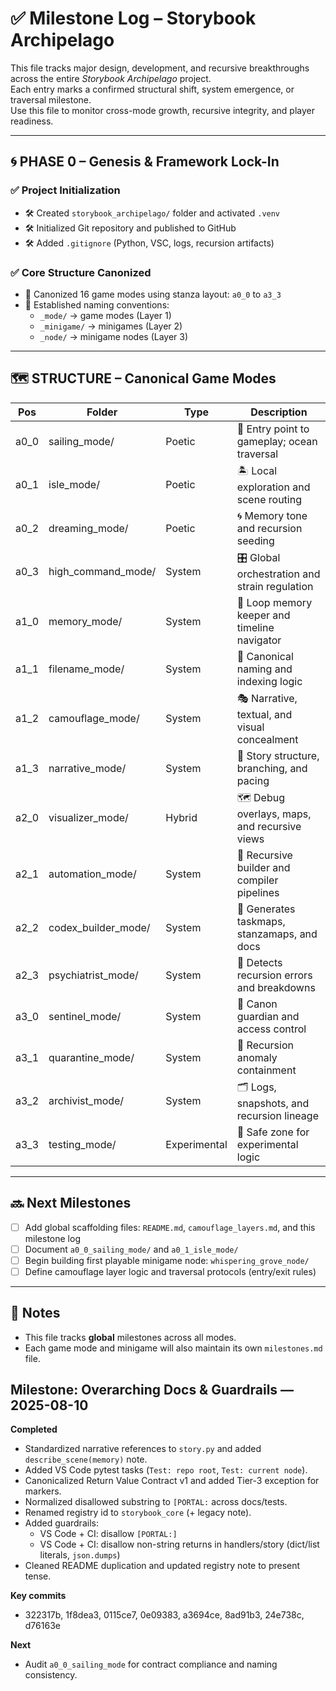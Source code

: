 <!-- Save to: storybook_archipelago/milestones.md -->

# ✅ Milestone Log – Storybook Archipelago

This file tracks major design, development, and recursive breakthroughs across the entire *Storybook Archipelago* project.  
Each entry marks a confirmed structural shift, system emergence, or traversal milestone.  
Use this file to monitor cross-mode growth, recursive integrity, and player readiness.

---

## 🌀 PHASE 0 – Genesis & Framework Lock-In

### ✅ Project Initialization
- 🛠️ Created `storybook_archipelago/` folder and activated `.venv`
- 🛠️ Initialized Git repository and published to GitHub
- 🛠️ Added `.gitignore` (Python, VSC, logs, recursion artifacts)

### ✅ Core Structure Canonized
- 📐 Canonized 16 game modes using stanza layout: `a0_0` to `a3_3`
- 📐 Established naming conventions:
  - `_mode/` → game modes (Layer 1)
  - `_minigame/` → minigames (Layer 2)
  - `_node/` → minigame nodes (Layer 3)

---

## 🗺️ STRUCTURE – Canonical Game Modes

| Pos   | Folder                 | Type         | Description                                     |
|-------|------------------------|--------------|-------------------------------------------------|
| a0_0  | sailing_mode/          | Poetic       | 🚢 Entry point to gameplay; ocean traversal     |
| a0_1  | isle_mode/             | Poetic       | 🏝️ Local exploration and scene routing          |
| a0_2  | dreaming_mode/         | Poetic       | 🌀 Memory tone and recursion seeding            |
| a0_3  | high_command_mode/     | System       | 🎛️ Global orchestration and strain regulation   |
| a1_0  | memory_mode/           | System       | 🧠 Loop memory keeper and timeline navigator    |
| a1_1  | filename_mode/         | System       | 🔖 Canonical naming and indexing logic          |
| a1_2  | camouflage_mode/       | System       | 🎭 Narrative, textual, and visual concealment   |
| a1_3  | narrative_mode/        | System       | 📖 Story structure, branching, and pacing       |
| a2_0  | visualizer_mode/       | Hybrid       | 🗺️ Debug overlays, maps, and recursive views    |
| a2_1  | automation_mode/       | System       | 🧰 Recursive builder and compiler pipelines     |
| a2_2  | codex_builder_mode/    | System       | 📘 Generates taskmaps, stanzamaps, and docs     |
| a2_3  | psychiatrist_mode/     | System       | 🧪 Detects recursion errors and breakdowns      |
| a3_0  | sentinel_mode/         | System       | 🧱 Canon guardian and access control            |
| a3_1  | quarantine_mode/       | System       | 🚨 Recursion anomaly containment                |
| a3_2  | archivist_mode/        | System       | 🗂️ Logs, snapshots, and recursion lineage       |
| a3_3  | testing_mode/          | Experimental | 🧪 Safe zone for experimental logic             |

---

## 🔜 Next Milestones

- [ ] Add global scaffolding files: `README.md`, `camouflage_layers.md`, and this milestone log
- [ ] Document `a0_0_sailing_mode/` and `a0_1_isle_mode/`
- [ ] Begin building first playable minigame node: `whispering_grove_node/`
- [ ] Define camouflage layer logic and traversal protocols (entry/exit rules)

---

## 📝 Notes

- This file tracks **global** milestones across all modes.
- Each game mode and minigame will also maintain its own `milestones.md` file.

## Milestone: Overarching Docs & Guardrails — 2025-08-10

**Completed**
- Standardized narrative references to `story.py` and added `describe_scene(memory)` note.
- Added VS Code pytest tasks (`Test: repo root`, `Test: current node`).
- Canonicalized Return Value Contract v1 and added Tier-3 exception for markers.
- Normalized disallowed substring to `[PORTAL:` across docs/tests.
- Renamed registry id to `storybook_core` (+ legacy note).
- Added guardrails:
  - VS Code + CI: disallow `[PORTAL:]`
  - VS Code + CI: disallow non-string returns in handlers/story (dict/list literals, `json.dumps`)
- Cleaned README duplication and updated registry note to present tense.

**Key commits**
- 322317b, 1f8dea3, 0115ce7, 0e09383, a3694ce, 8ad91b3, 24e738c, d76163e

**Next**
- Audit `a0_0_sailing_mode` for contract compliance and naming consistency.
